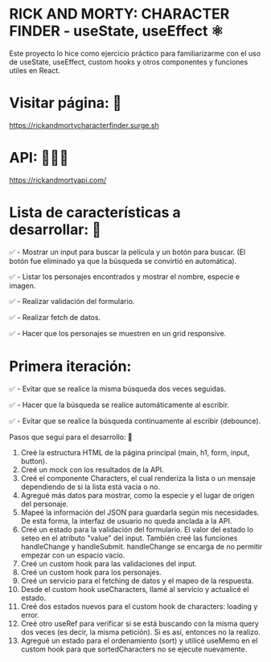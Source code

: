 # RICK AND MORTY: CHARACTER FINDER - useState, useEffect ⚛️
Este proyecto lo hice como ejercicio práctico para familiarizarme con el uso de useState, useEffect, custom hooks y otros componentes y funciones utiles en React.

# Visitar página: 👀
https://rickandmortycharacterfinder.surge.sh

# API: 👨🏻‍💻
https://rickandmortyapi.com/

# Lista de características a desarrollar: 📝

✅ - Mostrar un input para buscar la película y un botón para buscar. (El botón fue eliminado ya que la búsqueda se convirtió en automática).

✅ - Listar los personajes encontrados y mostrar el nombre, especie e imagen.

✅ - Realizar validación del formulario.

✅ - Realizar fetch de datos.

✅ - Hacer que los personajes se muestren en un grid responsive.

# Primera iteración:

✅ - Evitar que se realice la misma búsqueda dos veces seguidas.

✅ - Hacer que la búsqueda se realice automáticamente al escribir.

✅ - Evitar que se realice la búsqueda continuamente al escribir (debounce).


Pasos que seguí para el desarrollo: 🧩

1. Creé la estructura HTML de la página principal (main, h1, form, input, button).
2. Creé un mock con los resultados de la API.
3. Creé el componente Characters, el cual renderiza la lista o un mensaje dependiendo de si la lista está vacía o no.
4. Agregué más datos para mostrar, como la especie y el lugar de origen del personaje.
5. Mapeé la información del JSON para guardarla según mis necesidades. De esta forma, la interfaz de usuario no queda anclada a la API.
6. Creé un estado para la validación del formulario. El valor del estado lo seteo en el atributo "value" del input. También creé las funciones handleChange y handleSubmit. handleChange se encarga de no permitir empezar con un espacio vacío.
7. Creé un custom hook para las validaciones del input.
8. Creé un custom hook para los personajes.
9. Creé un servicio para el fetching de datos y el mapeo de la respuesta.
10. Desde el custom hook useCharacters, llamé al servicio y actualicé el estado.
11. Creé dos estados nuevos para el custom hook de characters: loading y error.
12. Creé otro useRef para verificar si se está buscando con la misma query dos veces (es decir, la misma petición). Si es así, entonces no la realizo.
13. Agregué un estado para el ordenamiento (sort) y utilicé useMemo en el custom hook para que sortedCharacters no se ejecute nuevamente.
